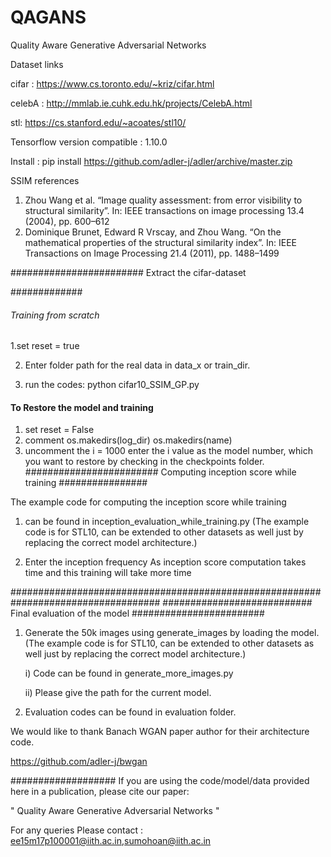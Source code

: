 # QAGANS
Quality Aware Generative Adversarial Networks


Dataset links


cifar : https://www.cs.toronto.edu/~kriz/cifar.html

celebA : http://mmlab.ie.cuhk.edu.hk/projects/CelebA.html

stl: https://cs.stanford.edu/~acoates/stl10/

Tensorflow version compatible : 1.10.0

Install : pip install https://github.com/adler-j/adler/archive/master.zip


SSIM references 
1. Zhou Wang et al. “Image quality assessment: from error visibility to structural similarity”.
In: IEEE transactions on image processing 13.4 (2004), pp. 600–612
2. Dominique Brunet, Edward R Vrscay, and Zhou Wang. “On the mathematical properties
of the structural similarity index”. In: IEEE Transactions on Image Processing 21.4
(2011), pp. 1488–1499

########################
Extract the cifar-dataset 

#############

######  Training from scratch #######
1.set reset = true

2. Enter folder path for the real data in data_x or train_dir.

3. run the codes: python cifar10_SSIM_GP.py

#### To Restore the model and training ########

1) set reset = False 
2) comment os.makedirs(log_dir)
		   os.makedirs(name)
3) uncomment the i = 1000 
   enter the i value as the model number, which you want to restore by checking in the checkpoints folder.
######################## Computing inception score while training ################

The example code for computing the inception score while training
 1) can be found in inception_evaluation_while_training.py (The example code is for STL10, can be extended to other datasets as well just by replacing the correct model architecture.)
 
 2) Enter the inception frequency
As inception score computation takes time and this training will take more time

###################################################################################
########################### Final evaluation of the model ########################
1. Generate the 50k images using generate_images by loading the model. (The example code is for STL10, can be extended to other datasets as well just by replacing the correct model architecture.)

   i) Code can be found in generate_more_images.py
   
   ii) Please give the path for the current model.
   
	
2. Evaluation codes can be found in evaluation folder.


We would like to thank Banach WGAN paper author for their architecture code.

https://github.com/adler-j/bwgan

###################
If you are using the code/model/data provided here in a publication, please cite our paper:



" Quality Aware Generative Adversarial Networks "


For any queries Please contact :
ee15m17p100001@iith.ac.in,sumohoan@iith.ac.in





